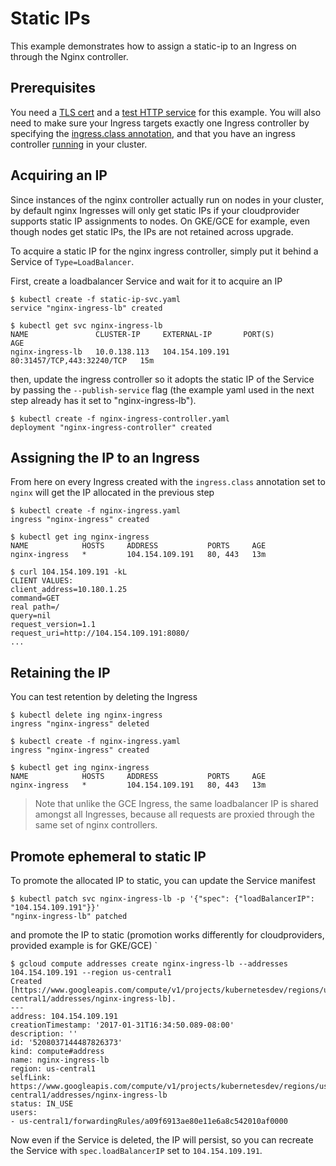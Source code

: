 # Static IPs

This example demonstrates how to assign a static-ip to an Ingress on through the Nginx controller.

## Prerequisites

You need a [TLS cert](../PREREQUISITES.md#tls-certificates) and a [test HTTP service](../PREREQUISITES.md#test-http-service) for this example.
You will also need to make sure your Ingress targets exactly one Ingress
controller by specifying the [ingress.class annotation](../../user-guide/multiple-ingress.md),
and that you have an ingress controller [running](../../deploy) in your cluster.

## Acquiring an IP

Since instances of the nginx controller actually run on nodes in your cluster,
by default nginx Ingresses will only get static IPs if your cloudprovider
supports static IP assignments to nodes. On GKE/GCE for example, even though
nodes get static IPs, the IPs are not retained across upgrade.

To acquire a static IP for the nginx ingress controller, simply put it
behind a Service of `Type=LoadBalancer`.

First, create a loadbalancer Service and wait for it to acquire an IP

```console
$ kubectl create -f static-ip-svc.yaml
service "nginx-ingress-lb" created

$ kubectl get svc nginx-ingress-lb
NAME               CLUSTER-IP     EXTERNAL-IP       PORT(S)                      AGE
nginx-ingress-lb   10.0.138.113   104.154.109.191   80:31457/TCP,443:32240/TCP   15m
```

then, update the ingress controller so it adopts the static IP of the Service
by passing the `--publish-service` flag (the example yaml used in the next step
already has it set to "nginx-ingress-lb").

```console
$ kubectl create -f nginx-ingress-controller.yaml
deployment "nginx-ingress-controller" created
```

## Assigning the IP to an Ingress

From here on every Ingress created with the `ingress.class` annotation set to
`nginx` will get the IP allocated in the previous step

```console
$ kubectl create -f nginx-ingress.yaml
ingress "nginx-ingress" created

$ kubectl get ing nginx-ingress
NAME            HOSTS     ADDRESS           PORTS     AGE
nginx-ingress   *         104.154.109.191   80, 443   13m

$ curl 104.154.109.191 -kL
CLIENT VALUES:
client_address=10.180.1.25
command=GET
real path=/
query=nil
request_version=1.1
request_uri=http://104.154.109.191:8080/
...
```

## Retaining the IP

You can test retention by deleting the Ingress

```console
$ kubectl delete ing nginx-ingress
ingress "nginx-ingress" deleted

$ kubectl create -f nginx-ingress.yaml
ingress "nginx-ingress" created

$ kubectl get ing nginx-ingress
NAME            HOSTS     ADDRESS           PORTS     AGE
nginx-ingress   *         104.154.109.191   80, 443   13m
```

> Note that unlike the GCE Ingress, the same loadbalancer IP is shared amongst all
> Ingresses, because all requests are proxied through the same set of nginx
> controllers.

## Promote ephemeral to static IP

To promote the allocated IP to static, you can update the Service manifest

```console
$ kubectl patch svc nginx-ingress-lb -p '{"spec": {"loadBalancerIP": "104.154.109.191"}}'
"nginx-ingress-lb" patched
```

and promote the IP to static (promotion works differently for cloudproviders,
provided example is for GKE/GCE)
`
```console
$ gcloud compute addresses create nginx-ingress-lb --addresses 104.154.109.191 --region us-central1
Created [https://www.googleapis.com/compute/v1/projects/kubernetesdev/regions/us-central1/addresses/nginx-ingress-lb].
---
address: 104.154.109.191
creationTimestamp: '2017-01-31T16:34:50.089-08:00'
description: ''
id: '5208037144487826373'
kind: compute#address
name: nginx-ingress-lb
region: us-central1
selfLink: https://www.googleapis.com/compute/v1/projects/kubernetesdev/regions/us-central1/addresses/nginx-ingress-lb
status: IN_USE
users:
- us-central1/forwardingRules/a09f6913ae80e11e6a8c542010af0000
```

Now even if the Service is deleted, the IP will persist, so you can recreate the
Service with `spec.loadBalancerIP` set to `104.154.109.191`.

